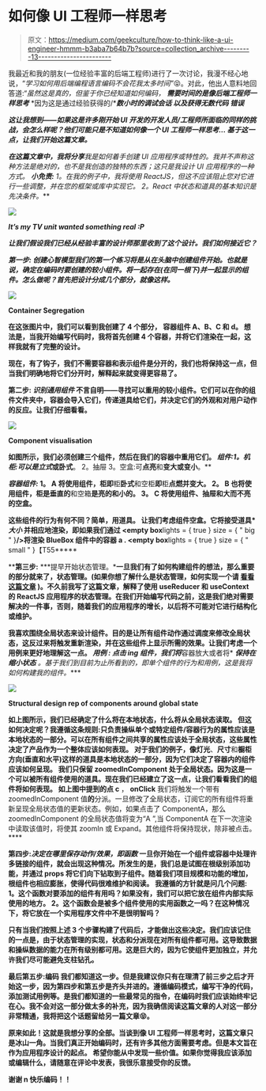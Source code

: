 # 如何像 UI 工程师一样思考

> 原文：<https://medium.com/geekculture/how-to-think-like-a-ui-engineer-hmmm-b3aba7b64b7b?source=collection_archive---------13----------------------->

我最近和我的朋友(一位经验丰富的后端工程师)进行了一次讨论，我漫不经心地说，“*学习如何用后端编程语言编码不会花我太多时间”*😝。对此，他出人意料地回答道:“*虽然这是真的，但鉴于你已经知道如何编码，* ***需要时间的是像后端工程师一样思考*** *因为这是通过经验获得的/******数小时的调试会话*** *以及获得无数代码* ***错误*****

***这让我想到——如果这是许多刚开始 UI 开发的开发人员/工程师所面临的同样的挑战，会怎么样呢？他们可能只是不知道如何像一个 UI 工程师一样思考…
基于这一点，让我们开始这篇文章。***

***在这篇文章中，我将分享**我是如何着手**创建 UI 应用程序或特性的。我并不声称这种方法是绝对的，也不是我创造的独特的东西；这只是我设计 UI 应用程序的一种方式。
**小免责:**
1。在我的例子中，我将使用 ReactJS，但这不应该阻止您对它进行一些调整，并在您的框架或库中实现它。
2。React 中状态和道具的基本知识是先决条件。***

***![](img/ea06199d3a2c075534c397e45f3e4b7b.png)***

***It’s my TV unit wanted something real :P***

***让我们假设我们已经从经验丰富的设计师那里收到了这个设计。我们如何接近它？***

*****第一步:** ***创建心智模型***我们的第一个练习将是从在头脑中创建组件开始。也就是说，确定在编码时要创建的较小组件。将一起存在(在同一根下)并一起显示的组件。怎么做呢？首先把设计分成几个部分，就像这样。***

**![](img/501610e666e65a1ae09e79685a7a09a4.png)**

**Container Segregation**

**在这张图片中，我们可以看到我创建了 4 个部分，
**容器组件 A、B、C 和 d。**
想法是，当我开始编写代码时，我将首先创建 4 个容器，并将它们渲染在一起，这样我就有了完整的设计。**

**现在，有了钩子，我们不需要容器和表示组件是分开的，我们也将保持这一点，但当我们明确地将它们分开时，解释起来就变得更容易了。**

****第二步:** ***识别通用组件***
不言自明——寻找可以重用的较小组件。它们可以在你的组件文件夹中，容器会导入它们，传递道具给它们，并决定它们的外观和对用户动作的反应。让我们仔细看看。**

**![](img/fa8106d1835e4ace4a901316446dd712.png)**

**Component visualisation**

**如图所示，我们必须创建三个组件，然后在我们的容器中重用它们。
***组件:***1。机柜:可以是**立式**或**卧式**。
2。抽屉
3。空盒:可**点亮**和**变大或变小**。**

*****容器组件:***
1。 **A** 将使用组件，**柜**即**柜**卧式**和空柜**即**柜**点燃并变大。
2。 **B** 也将使用组件，**柜**是垂直的**和空箱**是亮的和小的。
3。 **C** 将使用组件、**抽屉和大而不亮的空盒**。**

**这些组件的行为有何不同？简单，用道具。
让我们考虑组件空盒。它将接受道具****大小*** 并相应地渲染，即如果我们通过
<empty box**lights = { true } size = { " big " }**/>将渲染 **BlueBox 组件中的容器 a .** <empty box**lights = { true } size = { " small " }【T55*****

****第三步:** ***提早开始状态管理。***一旦我们有了如何构建组件的想法，那么重要的部分就来了，**状态管理**。(如果你想了解什么是状态管理，如何实现一个请 [**看看这篇文章**](https://aniketpaul1592.medium.com/state-management-of-reactjs-apps-using-usereducer-and-usecontext-e5ac85cccdaf) **)。不久前我写了这篇文章，解释了使用 useReducer 和 useContext 的 ReactJS 应用程序的状态管理。在我们开始编写代码之前，这是我们绝对需要解决的一件事，否则，随着我们的应用程序的增长，以后将不可能对它进行结构化或维护。****

**我喜欢围绕全局状态来设计组件。目的是让所有组件动作通过调度来修改全局状态，这反过来将触发重新渲染，并在这些组件上显示所需的效果。让我们考虑一个用例来更好地理解这一点。
***用例*** *:* ***点击*** *ing 组件，我们将***容器放大或者将* ***保持在*** ***缩小状态*** *。基于我们到目前为止所看到的，即单个组件的行为和用例，这是我将如何构建我的组件。****

**![](img/493002175cd291fefd0877103999be1e.png)**

**Structural design rep of components around global state**

**如上图所示，我们已经确定了什么将在本地状态，什么将从全局状态读取。
**但这如何决定呢？我遵循这条规则:只负责操纵单个或特定组件/容器行为的属性应该是本地状态的一部分。可以在所有组件之间共享的属性应该处于全局状态，这些属性决定了产品作为一个整体应该如何表现。
对于我们的例子，像**灯光**、**尺寸**和**橱柜方向(垂直和水平)**这样的道具是本地状态的一部分，因为它们决定了容器内的组件应该如何呈现。
我们只保留 **zoomedInComponent** 处于全局状态。因为这是一个可以被所有组件使用的道具。现在我们已经建立了这一点，让我们看看我们的组件将如何表现。
如上图中提到的**点 c** ， **onClick** 我们将触发一个带有 zoomedInComponent 值**的**分派。一旦修改了全局状态，订阅它的所有组件将重新呈现全局状态值的更新状态。例如，如果点击了 ComponentA，那么 zoomedInComponent 的全局状态值将变为“A ”,当 ComponentA 在下一次渲染中读取该值时，将使其 zoomIn 或 Expand。其他组件将保持现状，除非被点击。****

****第四步:*决定在哪里保存动作/效果，即函数*** 一旦你开始在一个组件或容器中处理许多链接的组件，就会出现这种情况。所发生的是，我们总是试图在根级别添加功能，并通过 props 将它们向下钻取到子组件。随着我们项目规模和功能的增加，根组件也相应膨胀，使得代码很难维护和阅读。
**我遵循的方针就是问几个问题:**
1。这个函数对要添加的组件有用吗？如果没有，我们可以把它放在组件内部实际使用的地方。
2。这个函数会是被多个组件使用的实用函数之一吗？在这种情况下，将它放在一个实用程序文件中不是很明智吗？**

**只有当我们按照上述 3 个步骤构建了代码后，才能做出这些决定。我们应该记住的一点是，由于状态管理的实现，状态和分派现在对所有组件都可用。这导致数据和操纵数据的能力在所有级别都可用。**这是巨大的**，因为它使组件更加独立，并允许我们尽可能避免支柱钻孔。**

****最后第五步:编码** 我们都知道这一步。但是我建议你只有在**理清了前三步之后才开始这一步，因为**第四步和第五步是齐头并进的。遵循编码模式，编写干净的代码，添加测试用例等。是我们都知道的一些最常见的指令，在编码时我们应该始终牢记在心。我不会对这一部分做太多的补充，因为我确信阅读这篇文章的人对这一部分非常精通，我将把这个话题留给另一篇文章😝。**

**原来如此！这就是我想分享的全部。当谈到像 UI 工程师一样思考时，这篇文章只是冰山一角。当我们真正开始编码时，还有许多其他方面需要考虑。但是本文旨在作为应用程序设计的起点。
希望你能从中发现一些价值。如果你觉得我应该添加或编辑什么，请随意在评论中发表，我很乐意接受你的反馈。**

**谢谢 n 快乐编码！！**